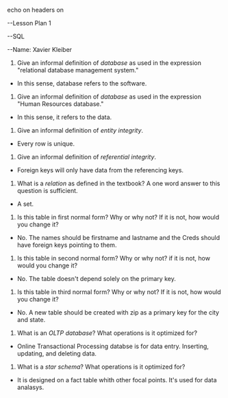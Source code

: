 echo on
headers on

--Lesson Plan 1

--SQL

--Name: Xavier Kleiber

1. Give an informal definition of _database_ as used in the expression "relational database management system."
 - In this sense, database refers to the software.
1. Give an informal definition of _database_ as used in the expression "Human Resources database."
 - In this sense, it refers to the data.
1. Give an informal definition of _entity_ _integrity_.
 - Every row is unique.
1. Give an informal definition of _referential integrity_.
 - Foreign keys will only have data from the referencing keys.
1. What is a _relation_ as defined in the textbook? A one word answer to this question is sufficient.
 - A set.
1. Is this table in first normal form? Why or why not? If it is not, how would you change it?
 - No. The names should be firstname and lastname and the Creds should have foreign keys pointing to them.
1. Is this table in second normal form? Why or why not? if it is not, how would you change it?
 - No. The table doesn't depend solely on the primary key.
1. Is this table in third normal form? Why or why not? If it is not, how would you change it?
 - No. A new table should be created with zip as a primary key for the city and state.
1. What is an _OLTP database_? What operations is it optimized for?
 - Online Transactional Processing databse is for data entry. Inserting, updating, and deleting data.
1. What is a _star schema_? What operations is it optimized for?
 - It is designed on a fact table whith other focal points. It's used for data analasys.
